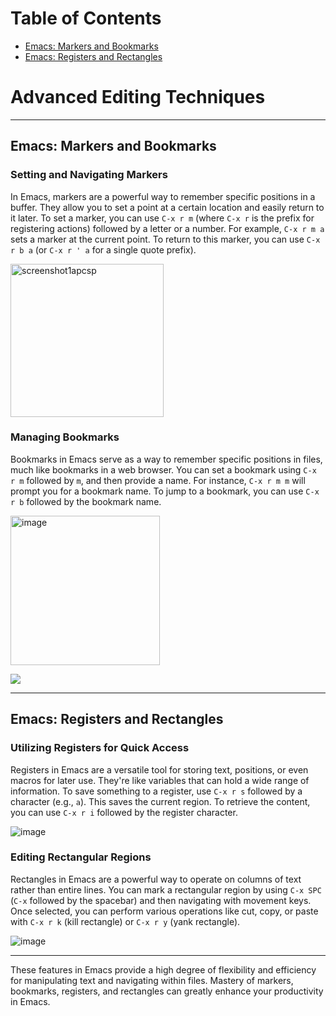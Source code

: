 # Table of Contents
- [Emacs: Markers and Bookmarks](#emacs-markers-and-bookmarks)
- [Emacs: Registers and Rectangles](#emacs-registers-and-rectangles)

# Advanced Editing Techniques
---

## Emacs: Markers and Bookmarks

### Setting and Navigating Markers

In Emacs, markers are a powerful way to remember specific positions in a buffer. They allow you to set a point at a certain location and easily return to it later. To set a marker, you can use `C-x r m` (where `C-x r` is the prefix for registering actions) followed by a letter or a number. For example, `C-x r m a` sets a marker at the current point. To return to this marker, you can use `C-x r b a` (or `C-x r ' a` for a single quote prefix).

[<img width="245" alt="screenshot1apcsp" src="https://github.com/AidenW8512/apcsp/assets/146219112/7341c412-b40f-43b6-92b9-2a402626faf1">](url)

### Managing Bookmarks

Bookmarks in Emacs serve as a way to remember specific positions in files, much like bookmarks in a web browser. You can set a bookmark using `C-x r m` followed by `m`, and then provide a name. For instance, `C-x r m m` will prompt you for a bookmark name. To jump to a bookmark, you can use `C-x r b` followed by the bookmark name.

<img width="239" alt="image" src="https://github.com/rcallaby/Emacs-Guide/assets/146219112/ce9c04ae-5ec7-4f37-ba24-a7302ce08cdb">

![](https://github.com/AidenW8512/apcsp/assets/146219112/db006179-cfaa-4f32-b193-f6e4ccce5f67/github-small.png)

---

## Emacs: Registers and Rectangles

### Utilizing Registers for Quick Access

Registers in Emacs are a versatile tool for storing text, positions, or even macros for later use. They're like variables that can hold a wide range of information. To save something to a register, use `C-x r s` followed by a character (e.g., `a`). This saves the current region. To retrieve the content, you can use `C-x r i` followed by the register character.

![image](https://github.com/rcallaby/Emacs-Guide/assets/146219112/73dfc0c5-274f-4794-9e60-5fb7349b2f54)


### Editing Rectangular Regions

Rectangles in Emacs are a powerful way to operate on columns of text rather than entire lines. You can mark a rectangular region by using `C-x SPC` (`C-x` followed by the spacebar) and then navigating with movement keys. Once selected, you can perform various operations like cut, copy, or paste with `C-x r k` (kill rectangle) or `C-x r y` (yank rectangle).

![image](https://github.com/rcallaby/Emacs-Guide/assets/146219112/7eb4ed5b-878c-4f30-a6b8-5400a88f2e32)


---

These features in Emacs provide a high degree of flexibility and efficiency for manipulating text and navigating within files. Mastery of markers, bookmarks, registers, and rectangles can greatly enhance your productivity in Emacs.

